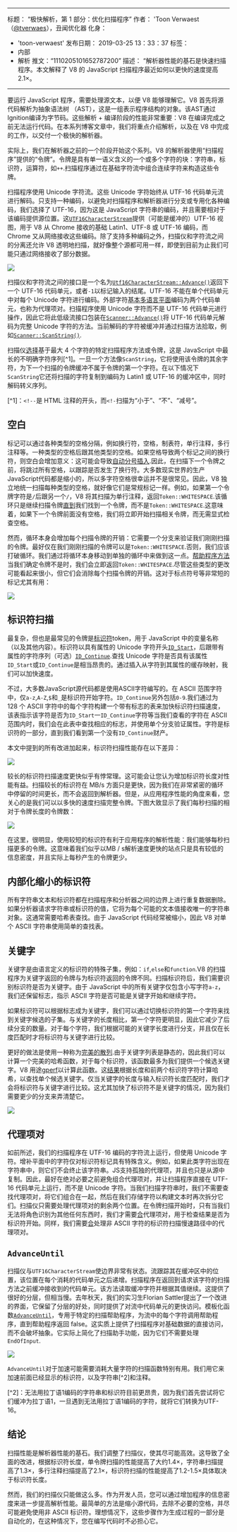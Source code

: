 ***

标题： “极快解析，第 1 部分：优化扫描程序”
作者： 'Toon Verwaest （[@tverwaes](https://twitter.com/tverwaes)），丑闻优化器
化身：

*   'toon-verwaest'
    发布日期： 2019-03-25 13：33：37
    标签：
*   内部
*   解析
    推文：“1110205101652787200”
    描述： “解析器性能的基石是快速扫描程序。本文解释了 V8 的 JavaScript 扫描程序最近如何以更快的速度提高 2.1×。

***

要运行 JavaScript 程序，需要处理源文本，以便 V8 能够理解它。V8 首先将源代码解析为抽象语法树 （AST），这是一组表示程序结构的对象。该AST通过Ignition编译为字节码。这些解析 + 编译阶段的性能非常重要：V8 在编译完成之前无法运行代码。在本系列博客文章中，我们将重点介绍解析，以及在 V8 中完成的工作，以交付一个极快的解析器。

实际上，我们在解析器之前的一个阶段开始这个系列。V8 的解析器使用“扫描程序”提供的“令牌”。令牌是具有单一语义含义的一个或多个字符的块：字符串，标识符，运算符，如`++`.扫描程序通过在基础字符流中组合连续字符来构造这些令牌。

扫描程序使用 Unicode 字符流。这些 Unicode 字符始终从 UTF-16 代码单元流进行解码。只支持一种编码，以避免对扫描程序和解析器进行分支或专用化各种编码，我们选择了 UTF-16，因为这是 JavaScript 字符串的编码，并且需要相对于该编码提供源位置。这[`UTF16CharacterStream`](https://cs.chromium.org/chromium/src/v8/src/scanner.h?rcl=edf3dab4660ed6273e5d46bd2b0eae9f3210157d\&l=46)提供（可能是缓冲的）UTF-16 视图，用于 V8 从 Chrome 接收的基础 Latin1、UTF-8 或 UTF-16 编码，而 Chrome 又从网络接收这些编码。除了支持多种编码之外，扫描仪和字符流之间的分离还允许 V8 透明地扫描，就好像整个源都可用一样，即使到目前为止我们可能只通过网络接收了部分数据。

![](/\_img/scanner/overview.svg)

扫描仪和字符流之间的接口是一个名为[`Utf16CharacterStream::Advance()`](https://cs.chromium.org/chromium/src/v8/src/scanner.h?rcl=edf3dab4660ed6273e5d46bd2b0eae9f3210157d\&l=54)返回下一个 UTF-16 代码单元，或者`-1`以标记输入的结尾。UTF-16 不能在单个代码单元中对每个 Unicode 字符进行编码。外部字符[基本多语言平面](https://en.wikipedia.org/wiki/Plane_\(Unicode\)#Basic_Multilingual_Plane)编码为两个代码单元，也称为代理项对。扫描程序使用 Unicode 字符而不是 UTF-16 代码单元进行操作，因此它将此低级流接口包装在[`Scanner::Advance()`](https://cs.chromium.org/chromium/src/v8/src/scanner.h?sq=package:chromium\&g=0\&rcl=edf3dab4660ed6273e5d46bd2b0eae9f3210157d\&l=569)将 UTF-16 代码单元解码为完整 Unicode 字符的方法。当前解码的字符被缓冲并通过扫描方法拾取，例如[`Scanner::ScanString()`](https://cs.chromium.org/chromium/src/v8/src/scanner.cc?rcl=edf3dab4660ed6273e5d46bd2b0eae9f3210157d\&l=775).

扫描仪[选择](https://cs.chromium.org/chromium/src/v8/src/scanner.cc?rcl=edf3dab4660ed6273e5d46bd2b0eae9f3210157d\&l=422)基于最大 4 个字符的特定扫描程序方法或令牌，这是 JavaScript 中最长的不明确字符序列\[^1]。一旦一个方法像`ScanString`，它将使用该令牌的其余字符，为下一个扫描的令牌缓冲不属于令牌的第一个字符。在以下情况下`ScanString`它还将扫描的字符复制到编码为 Latin1 或 UTF-16 的缓冲区中，同时解码转义序列。

\[^1]：`<!--`是 HTML 注释的开头，而`<!-`扫描为“小于”、“不”、“减号”。

## 空白

标记可以通过各种类型的空格分隔，例如换行符，空格，制表符，单行注释，多行注释等。一种类型的空格后跟其他类型的空格。如果空格导致两个标记之间的换行符，则空白会增加意义：这可能会导致[自动分号插入](https://tc39.es/ecma262/#sec-automatic-semicolon-insertion).因此，在扫描下一个令牌之前，将跳过所有空格，以跟踪是否发生了换行符。大多数现实世界的生产JavaScript代码都是缩小的，所以多字符空格很幸运并不是很常见。因此，V8 独立地统一扫描每种类型的空格，就好像它们是常规标记一样。例如，如果第一个令牌字符是`/`后跟另一个`/`，V8 将其扫描为单行注释，返回`Token::WHITESPACE`.该循环只是继续扫描令牌[直到](https://cs.chromium.org/chromium/src/v8/src/scanner.cc?rcl=edf3dab4660ed6273e5d46bd2b0eae9f3210157d\&l=671)我们找到一个令牌，而不是`Token::WHITESPACE`.这意味着，如果下一个令牌前面没有空格，我们将立即开始扫描相关令牌，而无需显式检查空格。

然而，循环本身会增加每个扫描令牌的开销：它需要一个分支来验证我们刚刚扫描的令牌。最好仅在我们刚刚扫描的令牌可以是`Token::WHITESPACE`.否则，我们应该打破循环。我们通过将循环本身移动到单独的循环中来做到这一点。[帮助程序方法](https://cs.chromium.org/chromium/src/v8/src/parsing/scanner-inl.h?rcl=d62ec0d84f2ec8bc0d56ed7b8ed28eaee53ca94e\&l=178)当我们确定令牌不是时，我们会立即返回`Token::WHITESPACE`.尽管这些类型的更改可能看起来很小，但它们会消除每个扫描令牌的开销。这对于标点符号等非常短的标记尤其有用：

![](/\_img/scanner/punctuation.svg)

## 标识符扫描

最复杂，但也是最常见的令牌是[标识符](https://tc39.es/ecma262/#prod-Identifier)token，用于 JavaScript 中的变量名称（以及其他内容）。标识符以具有属性的 Unicode 字符开头[`ID_Start`](https://cs.chromium.org/chromium/src/v8/src/unicode.cc?rcl=d4096d05abfc992a150de884c25361917e06c6a9\&l=807)，后跟带有属性的字符序列（可选）[`ID_Continue`](https://cs.chromium.org/chromium/src/v8/src/unicode.cc?rcl=d4096d05abfc992a150de884c25361917e06c6a9\&l=947).查找 Unicode 字符是否具有该属性`ID_Start`或`ID_Continue`是相当昂贵的。通过插入从字符到其属性的缓存映射，我们可以加快速度。

不过，大多数JavaScript源代码都是使用ASCII字符编写的。在 ASCII 范围字符中，仅`a-z`,`A-Z`,`$`和`_`是标识符开始字符。`ID_Continue`另外包括`0-9`.我们通过为 128 个 ASCII 字符中的每个字符构建一个带有标志的表来加快标识符扫描速度，该表指示该字符是否为`ID_Start`一`ID_Continue`字符等当我们查看的字符在 ASCII 范围内时，我们会在此表中查找相应的标志，并使用单个分支验证属性。字符是标识符的一部分，直到我们看到第一个没有`ID_Continue`财产。

本文中提到的所有改进加起来，标识符扫描性能存在以下差异：

![](/\_img/scanner/identifiers-1.svg)

较长的标识符扫描速度更快似乎有悖常理。这可能会让您认为增加标识符长度对性能有益。扫描较长的标识符在 MB/s 方面只是更快，因为我们在非常紧密的循环中停留的时间更长，而不会返回到解析器。但是，从应用程序性能的角度来看，您关心的是我们可以以多快的速度扫描完整令牌。下图大致显示了我们每秒扫描的相对于令牌长度的令牌数：

![](/\_img/scanner/identifiers-2.svg)

在这里，很明显，使用较短的标识符有利于应用程序的解析性能：我们能够每秒扫描更多的令牌。这意味着我们似乎以MB / s解析速度更快的站点只是具有较低的信息密度，并且实际上每秒产生的令牌更少。

## 内部化缩小的标识符

所有字符串文本和标识符都在扫描程序和分析器之间的边界上进行重复数据删除。如果分析器请求字符串或标识符的值，它将为每个可能的文本值接收唯一的字符串对象。这通常需要哈希表查找。由于 JavaScript 代码经常被缩小，因此 V8 对单个 ASCII 字符串使用简单的查找表。

## 关键字

关键字是由语言定义的标识符的特殊子集，例如：`if`,`else`和`function`.V8 的扫描程序为关键字返回的令牌与为标识符返回的令牌不同。扫描标识符后，我们需要识别标识符是否为关键字。由于 JavaScript 中的所有关键字仅包含小写字符`a-z`，我们还保留标志，指示 ASCII 字符是否可能是关键字开始和继续字符。

如果标识符可以根据标志成为关键字，我们可以通过切换标识符的第一个字符来找到关键字候选的子集。与关键字的长度相比，第一个字符更明显，因此它减少了后续分支的数量。对于每个字符，我们根据可能的关键字长度进行分支，并且仅在长度匹配时才将标识符与关键字进行比较。

更好的做法是使用一种称为[完美的散列](https://en.wikipedia.org/wiki/Perfect_hash_function).由于关键字列表是静态的，因此我们可以计算一个完美的哈希函数，对于每个标识符，该函数最多为我们提供一个候选关键字。V8 用途[gperf](https://www.gnu.org/software/gperf/)以计算此函数。这[结果](https://cs.chromium.org/chromium/src/v8/src/parsing/keywords-gen.h)根据长度和前两个标识符字符计算哈希，以查找单个候选关键字。仅当关键字的长度与输入标识符长度匹配时，我们才会将标识符与关键字进行比较。这尤其加快了标识符不是关键字的情况，因为我们需要更少的分支来弄清楚它。

![](/\_img/scanner/keywords.svg)

## 代理项对

如前所述，我们的扫描程序在 UTF-16 编码的字符流上运行，但使用 Unicode 字符。增补平面中的字符仅对标识符标记具有特殊含义。例如，如果此类字符出现在字符串中，则它们不会终止该字符串。JS支持孤独的代理项，并且也只是从源中复制。因此，最好在绝对必要之前避免组合代理项对，并让扫描程序直接在 UTF-16 代码单元上运行，而不是 Unicode 字符。当我们扫描字符串时，我们不需要查找代理项对，将它们组合在一起，然后在我们存储字符以构建文本时再次拆分它们。扫描仪只需要处理代理项对的剩余两个位置。在令牌扫描开始时，只有当我们无法将角色识别为其他任何东西时，我们才需要[合](https://cs.chromium.org/chromium/src/v8/src/parsing/scanner-inl.h?rcl=d4096d05abfc992a150de884c25361917e06c6a9\&l=515)代理项对，用于检查结果是否为标识符开始。同样，我们需要[合](https://cs.chromium.org/chromium/src/v8/src/parsing/scanner.cc?rcl=d4096d05abfc992a150de884c25361917e06c6a9\&l=1003)处理非 ASCII 字符的标识符扫描慢速路径中的代理项对。

## `AdvanceUntil`

扫描仪与`UTF16CharacterStream`使边界非常有状态。流跟踪其在缓冲区中的位置，该位置在每个消耗的代码单元之后递增。扫描程序在返回到请求该字符的扫描方法之前缓冲接收到的代码单元。该方法读取缓冲字符并根据其值继续。这提供了很好的分层，但相当慢。去年秋天，我们的实习生Florian Sattler提出了一个改进的界面，它保留了分层的好处，同时提供了对流中代码单元的更快访问。模板化函数[`AdvanceUntil`](https://cs.chromium.org/chromium/src/v8/src/parsing/scanner.h?rcl=d4096d05abfc992a150de884c25361917e06c6a9\&l=72)，专用于特定的扫描帮助程序，为流中的每个字符调用帮助程序，直到帮助程序返回 false。这实质上提供了扫描程序对基础数据的直接访问，而不会破坏抽象。它实际上简化了扫描助手功能，因为它们不需要处理`EndOfInput`.

![](/\_img/scanner/advanceuntil.svg)

`AdvanceUntil`对于加速可能需要消耗大量字符的扫描函数特别有用。我们用它来加速前面已经显示的标识符，以及字符串\[^2]和注释。

\[^2]：无法用拉丁语1编码的字符串和标识符目前更昂贵，因为我们首先尝试将它们缓冲为拉丁语1，一旦遇到无法用拉丁语1编码的字符，就将它们转换为UTF-16。

## 结论

扫描性能是解析器性能的基石。我们调整了扫描仪，使其尽可能高效。这导致了全面的改进，根据标识符长度，单令牌扫描的性能提高了大约1.4×，字符串扫描提高了1.3×，多行注释扫描提高了2.1×，标识符扫描的性能提高了1.2-1.5×具体取决于标识符长度。

然而，我们的扫描仪只能做这么多。作为开发人员，您可以通过增加程序的信息密度来进一步提高解析性能。最简单的方法是缩小源代码，去除不必要的空格，并尽可能避免使用非 ASCII 标识符。理想情况下，这些步骤作为生成过程的一部分是自动化的，在这种情况下，您在编写代码时不必担心它。
